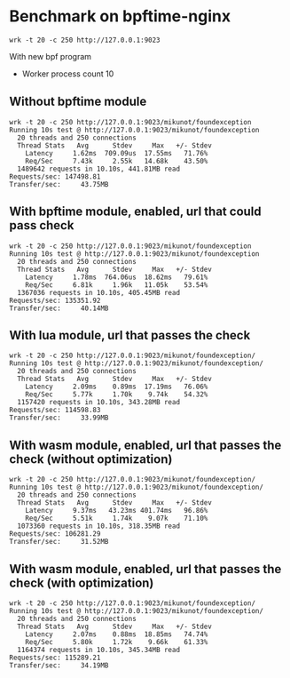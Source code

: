 # Benchmark on bpftime-nginx

```
wrk -t 20 -c 250 http://127.0.0.1:9023
```

With new bpf program

- Worker process count 10
## Without bpftime module

```console
wrk -t 20 -c 250 http://127.0.0.1:9023/mikunot/foundexception
Running 10s test @ http://127.0.0.1:9023/mikunot/foundexception
  20 threads and 250 connections
  Thread Stats   Avg      Stdev     Max   +/- Stdev
    Latency     1.62ms  709.09us  17.55ms   71.76%
    Req/Sec     7.43k     2.55k   14.68k    43.50%
  1489642 requests in 10.10s, 441.81MB read
Requests/sec: 147498.81
Transfer/sec:     43.75MB
```


## With bpftime module, enabled, url that could pass check
```console
wrk -t 20 -c 250 http://127.0.0.1:9023/mikunot/foundexception
Running 10s test @ http://127.0.0.1:9023/mikunot/foundexception
  20 threads and 250 connections
  Thread Stats   Avg      Stdev     Max   +/- Stdev
    Latency     1.78ms  764.06us  18.62ms   79.61%
    Req/Sec     6.81k     1.96k   11.05k    53.54%
  1367036 requests in 10.10s, 405.45MB read
Requests/sec: 135351.92
Transfer/sec:     40.14MB
```

## With lua module, url that passes the check
```console
wrk -t 20 -c 250 http://127.0.0.1:9023/mikunot/foundexception/
Running 10s test @ http://127.0.0.1:9023/mikunot/foundexception/
  20 threads and 250 connections
  Thread Stats   Avg      Stdev     Max   +/- Stdev
    Latency     2.09ms    0.89ms  17.19ms   76.06%
    Req/Sec     5.77k     1.70k    9.74k    54.32%
  1157420 requests in 10.10s, 343.28MB read
Requests/sec: 114598.83
Transfer/sec:     33.99MB
```

## With wasm module, enabled, url that passes the check (without optimization)
```console
wrk -t 20 -c 250 http://127.0.0.1:9023/mikunot/foundexception/
Running 10s test @ http://127.0.0.1:9023/mikunot/foundexception/
  20 threads and 250 connections
  Thread Stats   Avg      Stdev     Max   +/- Stdev
    Latency     9.37ms   43.23ms 401.74ms   96.86%
    Req/Sec     5.51k     1.74k    9.07k    71.10%
  1073360 requests in 10.10s, 318.35MB read
Requests/sec: 106281.29
Transfer/sec:     31.52MB
```

## With wasm module, enabled, url that passes the check (with optimization)
```console
wrk -t 20 -c 250 http://127.0.0.1:9023/mikunot/foundexception/
Running 10s test @ http://127.0.0.1:9023/mikunot/foundexception/
  20 threads and 250 connections
  Thread Stats   Avg      Stdev     Max   +/- Stdev
    Latency     2.07ms    0.88ms  18.85ms   74.74%
    Req/Sec     5.80k     1.72k    9.66k    61.33%
  1164374 requests in 10.10s, 345.34MB read
Requests/sec: 115289.21
Transfer/sec:     34.19MB
```
